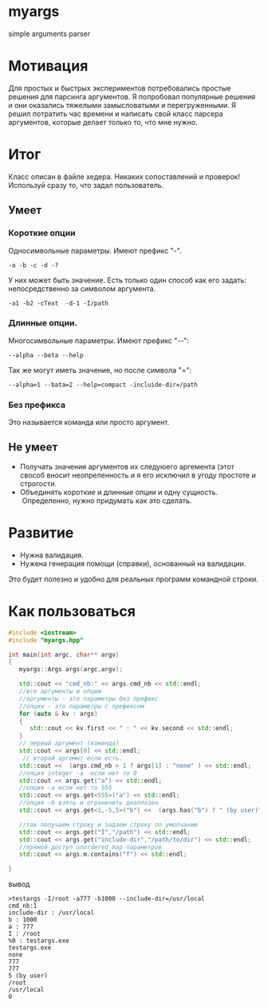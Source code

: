 # myargs
simple arguments parser

# Мотивация
Для простых и быстрых экспериментов потребовались простые решения для парсинга аргументов.
Я попробовал популярные решения и они оказались тяжелыми замысловатыми и перегруженными.
Я решил потратить час времени и написать свой класс парсера аргументов, которые делает только то, что мне нужно.

# Итог
Класс описан в файле хедера.
Никаких сопоставлений и проверок! Используй сразу то, что задал пользователь.
## Умеет
### Короткие опции
Односимвольные параметры. Имеют префикс "-".

```
-a -b -c -d -?
```

У них может быть значение. Есть только один способ как его задать: непосредственно за символом аргумента.

```
-a1 -b2 -cText  -d-1 -I/path
```

### Длинные опции. 
Многосимвольные параметры. Имеют префикс "--":

```
--alpha --beta --help
```

Так же могут иметь значение, но после символа "=":

```
--alpha=1 --bata=2 --help=compact -incluide-dir=/path
```

### Без префикса
Это называется команда или просто аргумент.

## Не умеет
* Получать значения аргументов их следуюего аргемента (этот свособ вносит неопреленность и я его исключил в угоду простоте и строгости.
* Объединять короткие и длинные опции и одну сущность.  Определенно, нужно придумать как это сделать.

# Развитие
* Нужна валидация.
* Нужена генерация помощи (справки), основанный на валидации. 

Это будет полезно и удобно для реальных программ командной строки.

# Как пользоваться

```c++
#include <iostream>
#include "myargs.hpp"

int main(int argc, char** argv)
{
   myargs::Args args(argc,argv);

   std::cout << "cmd_nb:" << args.cmd_nb << std::endl;
   //все аргументы и опции
   //аргументы - это параметры без префикс
   //опции - это параметры с префиксом
   for (auto & kv : args)
   {
      std::cout << kv.first << " : " << kv.second << std::endl;
   }
   // первый аргумент (команда)
   std::cout << args[0] << std::endl;
    // второй аргемнт если есть.
   std::cout <<  (args.cmd_nb > 1 ? args[1] : "none" ) << std::endl;
   //опция integer -a  если нет то 0
   std::cout << args.get("a") << std::endl;
   //опция -a если нет то 555
   std::cout << args.get<555>("a") << std::endl;
   //опция -b взять и ограничить диаппазон
   std::cout << args.get<1,-5,5>("b") <<  (args.has("b") ? " (by user)" : " (default value is 1)"  )  << std::endl;

   //так получаем строку и задаем строку по умолчанию
   std::cout << args.get("I","/path") << std::endl;
   std::cout << args.get("include-dir","/path/to/dir") << std::endl;
   //прямой доступ unordered_map параметров
   std::cout << args.m.contains("f") << std::endl;

}
```

вывод

```bush
>testargs -I/root -a777 -b1000 --include-dir=/usr/local
cmd_nb:1
include-dir : /usr/local
b : 1000
a : 777
I : /root
%0 : testargs.exe
testargs.exe
none
777
777
5 (by user)
/root
/usr/local
0
```
